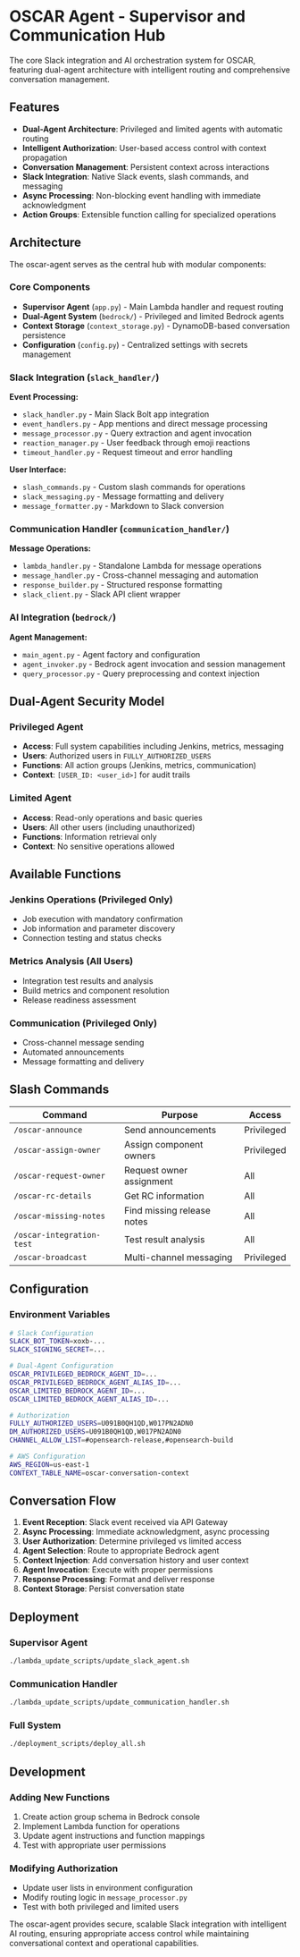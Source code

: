 # OSCAR Agent - Supervisor and Communication Hub

The core Slack integration and AI orchestration system for OSCAR, featuring dual-agent architecture with intelligent routing and comprehensive conversation management.

## Features

- **Dual-Agent Architecture**: Privileged and limited agents with automatic routing
- **Intelligent Authorization**: User-based access control with context propagation
- **Conversation Management**: Persistent context across interactions
- **Slack Integration**: Native Slack events, slash commands, and messaging
- **Async Processing**: Non-blocking event handling with immediate acknowledgment
- **Action Groups**: Extensible function calling for specialized operations

## Architecture

The oscar-agent serves as the central hub with modular components:

### Core Components

- **Supervisor Agent** (`app.py`) - Main Lambda handler and request routing
- **Dual-Agent System** (`bedrock/`) - Privileged and limited Bedrock agents
- **Context Storage** (`context_storage.py`) - DynamoDB-based conversation persistence
- **Configuration** (`config.py`) - Centralized settings with secrets management

### Slack Integration (`slack_handler/`)

**Event Processing:**
- `slack_handler.py` - Main Slack Bolt app integration
- `event_handlers.py` - App mentions and direct message processing
- `message_processor.py` - Query extraction and agent invocation
- `reaction_manager.py` - User feedback through emoji reactions
- `timeout_handler.py` - Request timeout and error handling

**User Interface:**
- `slash_commands.py` - Custom slash commands for operations
- `slack_messaging.py` - Message formatting and delivery
- `message_formatter.py` - Markdown to Slack conversion

### Communication Handler (`communication_handler/`)

**Message Operations:**
- `lambda_handler.py` - Standalone Lambda for message operations
- `message_handler.py` - Cross-channel messaging and automation
- `response_builder.py` - Structured response formatting
- `slack_client.py` - Slack API client wrapper

### AI Integration (`bedrock/`)

**Agent Management:**
- `main_agent.py` - Agent factory and configuration
- `agent_invoker.py` - Bedrock agent invocation and session management
- `query_processor.py` - Query preprocessing and context injection

## Dual-Agent Security Model

### Privileged Agent
- **Access**: Full system capabilities including Jenkins, metrics, messaging
- **Users**: Authorized users in `FULLY_AUTHORIZED_USERS`
- **Functions**: All action groups (Jenkins, metrics, communication)
- **Context**: `[USER_ID: <user_id>]` for audit trails

### Limited Agent
- **Access**: Read-only operations and basic queries
- **Users**: All other users (including unauthorized)
- **Functions**: Information retrieval only
- **Context**: No sensitive operations allowed

## Available Functions

### Jenkins Operations (Privileged Only)
- Job execution with mandatory confirmation
- Job information and parameter discovery
- Connection testing and status checks

### Metrics Analysis (All Users)
- Integration test results and analysis
- Build metrics and component resolution
- Release readiness assessment

### Communication (Privileged Only)
- Cross-channel message sending
- Automated announcements
- Message formatting and delivery

## Slash Commands

| Command | Purpose | Access |
|---------|---------|--------|
| `/oscar-announce` | Send announcements | Privileged |
| `/oscar-assign-owner` | Assign component owners | Privileged |
| `/oscar-request-owner` | Request owner assignment | All |
| `/oscar-rc-details` | Get RC information | All |
| `/oscar-missing-notes` | Find missing release notes | All |
| `/oscar-integration-test` | Test result analysis | All |
| `/oscar-broadcast` | Multi-channel messaging | Privileged |

## Configuration

### Environment Variables
```bash
# Slack Configuration
SLACK_BOT_TOKEN=xoxb-...
SLACK_SIGNING_SECRET=...

# Dual-Agent Configuration
OSCAR_PRIVILEGED_BEDROCK_AGENT_ID=...
OSCAR_PRIVILEGED_BEDROCK_AGENT_ALIAS_ID=...
OSCAR_LIMITED_BEDROCK_AGENT_ID=...
OSCAR_LIMITED_BEDROCK_AGENT_ALIAS_ID=...

# Authorization
FULLY_AUTHORIZED_USERS=U091B0QH1QD,W017PN2ADN0
DM_AUTHORIZED_USERS=U091B0QH1QD,W017PN2ADN0
CHANNEL_ALLOW_LIST=#opensearch-release,#opensearch-build

# AWS Configuration
AWS_REGION=us-east-1
CONTEXT_TABLE_NAME=oscar-conversation-context
```

## Conversation Flow

1. **Event Reception**: Slack event received via API Gateway
2. **Async Processing**: Immediate acknowledgment, async processing
3. **User Authorization**: Determine privileged vs limited access
4. **Agent Selection**: Route to appropriate Bedrock agent
5. **Context Injection**: Add conversation history and user context
6. **Agent Invocation**: Execute with proper permissions
7. **Response Processing**: Format and deliver response
8. **Context Storage**: Persist conversation state

## Deployment

### Supervisor Agent
```bash
./lambda_update_scripts/update_slack_agent.sh
```

### Communication Handler
```bash
./lambda_update_scripts/update_communication_handler.sh
```

### Full System
```bash
./deployment_scripts/deploy_all.sh
```

## Development

### Adding New Functions
1. Create action group schema in Bedrock console
2. Implement Lambda function for operations
3. Update agent instructions and function mappings
4. Test with appropriate user permissions

### Modifying Authorization
- Update user lists in environment configuration
- Modify routing logic in `message_processor.py`
- Test with both privileged and limited users

The oscar-agent provides secure, scalable Slack integration with intelligent AI routing, ensuring appropriate access control while maintaining conversational context and operational capabilities.